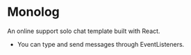 # Monolog
An online support solo chat template built with React.
* You can type and send messages through EventListeners.